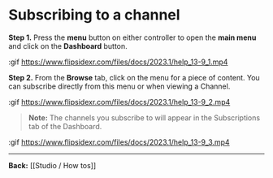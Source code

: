 # Subscribing to a channel

**Step 1.** Press the **menu** button on either controller to open the **main menu** and click on the **Dashboard** button.

:gif https://www.flipsidexr.com/files/docs/2023.1/help_13-9_1.mp4

**Step 2.** From the **Browse** tab, click on the menu for a piece of content. You can subscribe directly from this menu or when viewing a Channel.

:gif https://www.flipsidexr.com/files/docs/2023.1/help_13-9_2.mp4

> **Note:** The channels you subscribe to will appear in the Subscriptions tab of the Dashboard.

:gif https://www.flipsidexr.com/files/docs/2023.1/help_13-9_3.mp4

---

**Back:** [[Studio / How tos]]
